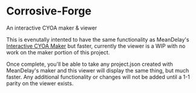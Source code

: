 # Corrosive-Forge
An interactive CYOA maker &amp; viewer

This is evenutally intented to have the same functionality as MeanDelay's [Interactive CYOA Maker](https://intcyoacreator.onrender.com/) but faster,
currently the viewer is a WIP with no work on the maker portion of this project.

Once complete, you'll be able to take any project.json created with MeanDelay's maker and this viewer will display the same thing, but much faster.
Any additional functionality or changes will not be added until a 1-1 parity on the viewer exists.
